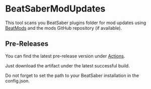 # BeatSaberModUpdates
This tool scans you BeatSaber plugins folder for mod updates using [BeatMods](https://beatmods.com) and the mods GitHub repository (if available).

## Pre-Releases
You can find the latest pre-release version under [Actions](https://github.com/Dragon092/BeatSaberTool/actions/workflows/main.yml).

Just download the artifact under the latest successful build.

Do not forget to set the path to your BeatSaber installation in the config.json.
